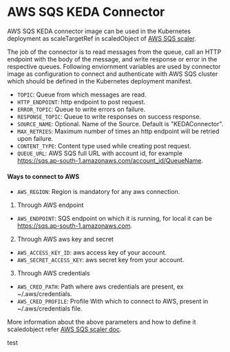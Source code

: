 # AWS SQS KEDA Connector


AWS SQS KEDA connector image can be used in the Kubernetes deployment as scaleTargetRef in scaledObject of [AWS SQS scaler](https://keda.sh/docs/1.5/scalers/aws-sqs/).

The job of the connector is to read messages from the queue, call an HTTP endpoint with the body of the message, and write response or error in the respective queues. Following enviornment variables are used by connector image as configuration to connect and authenticate with AWS SQS cluster which should be defined in the Kubernetes deployment manifest.

- `TOPIC`: Queue from which messages are read.
- `HTTP_ENDPOINT`: http endpoint to post request.
- `ERROR_TOPIC`: Queue to write errors on failure.
- `RESPONSE_TOPIC`: Queue to write responses on success response.
- `SOURCE_NAME`: Optional. Name of the Source. Default is "KEDAConnector".
- `MAX_RETRIES`: Maximum number of times an http endpoint will be retried upon failure.
- `CONTENT_TYPE`: Content type used while creating post request.
- `QUEUE_URL`: AWS SQS full URL with account id, for example  https://sqs.ap-south-1.amazonaws.com/account_id/QueueName.  


#### Ways to connect to AWS
- `AWS_REGION`: Region is mandatory for any aws connection.
  
1) Through AWS endpoint  
- `AWS_ENDPOINT`: SQS endpoint on which it is running, for local it can be https://sqs.ap-south-1.amazonaws.com.  

2) Through AWS aws key and secret
- `AWS_ACCESS_KEY_ID`: aws access key of your account.
- `AWS_SECRET_ACCESS_KEY`: aws secret key from your account.  

3) Through AWS credentials
- `AWS_CRED_PATH`: Path where aws credentials are present, ex ~/.aws/credentials.
- `AWS_CRED_PROFILE`: Profile With which to connect to AWS, present in  ~/.aws/credentials file.


More information about the above parameters and how to define it scaledobject refer [AWS SQS scaler doc](https://keda.sh/docs/1.5/scalers/aws-sqs/).

test
